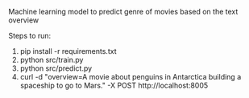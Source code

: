 Machine learning model to predict genre of movies based on the text overview

Steps to run:
1. pip install -r requirements.txt
2. python src/train.py
3. python src/predict.py
4. curl -d "overview=A movie about penguins in Antarctica building a spaceship to go to Mars." -X POST http://localhost:8005
